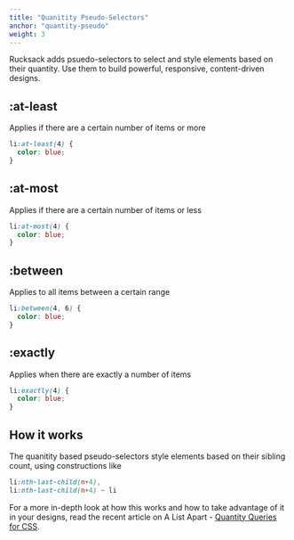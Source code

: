 ```yaml
---
title: "Quanitity Pseudo-Selectors"
anchor: "quantity-pseudo"
weight: 3
---
```

Rucksack adds psuedo-selectors to select and style elements based on their quantity. Use them to build powerful, responsive, content-driven designs.

## :at-least
Applies if there are a certain number of items or more
```css
li:at-least(4) {
  color: blue;
}
```

## :at-most
Applies if there are a certain number of items or less
```css
li:at-most(4) {
  color: blue;
}
```

## :between
Applies to all items between a certain range
```css
li:between(4, 6) {
  color: blue;
}
```

## :exactly
Applies when there are exactly a number of items
```css
li:exactly(4) {
  color: blue;
}
```

## How it works
The quanitity based pseudo-selectors style elements based on their sibling count, using constructions like

```css
li:nth-last-child(n+4),
li:nth-last-child(n+4) ~ li
```

For a more in-depth look at how this works and how to take advantage of it in your designs, read the recent article on A List Apart - [Quantity Queries for CSS](http://alistapart.com/article/quantity-queries-for-css).
